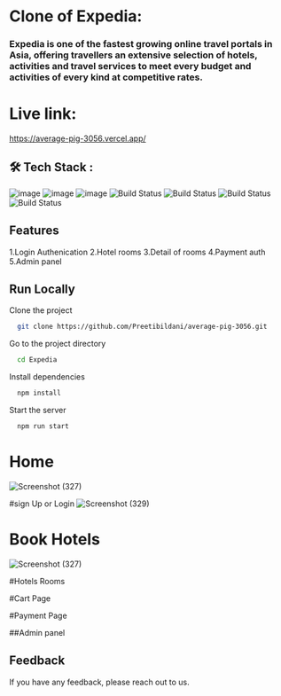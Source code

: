 # Clone of Expedia:
### Expedia is one of the fastest growing online travel portals in Asia, offering travellers an extensive selection of hotels, activities and travel services to meet every budget and activities of every kind at competitive rates.

# Live link:
https://average-pig-3056.vercel.app/


## 🛠 Tech Stack :

![image](https://img.shields.io/badge/HTML5-E34F26?style=for-the-badge&logo=html5&logoColor=white) ![image](https://img.shields.io/badge/CSS3-1572B6?style=for-the-badge&logo=css3&logoColor=white)   ![image](https://img.shields.io/badge/JavaScript-F7DF1E?style=for-the-badge&logo=javascript&logoColor=black)  ![Build Status](https://img.shields.io/badge/React-20232A?style=for-the-badge&logo=react&logoColor=61DAFB)  ![Build Status](https://img.shields.io/badge/Redux-593D88?style=for-the-badge&logo=redux&logoColor=white)   ![Build Status](https://img.shields.io/badge/chakraUI-00457C?style=for-the-badge&logo=chakraUI&logoColor=white)   ![Build Status](https://img.shields.io/badge/Git-002970?style=for-the-badge&logo=Git&logoColor=00BAF2)



## Features
1.Login Authenication
2.Hotel rooms
3.Detail of rooms
4.Payment auth
5.Admin panel




## Run Locally

Clone the project

```bash
  git clone https://github.com/Preetibildani/average-pig-3056.git
```

Go to the project directory

```bash
  cd Expedia
```

Install dependencies

```bash
  npm install
```

Start the server

```bash
  npm run start
```
# Home
![Screenshot (327)](https://user-images.githubusercontent.com/110048573/211343946-93e06981-0a82-418a-9c12-3073f6df084e.png)

#sign Up or Login
![Screenshot (329)](https://user-images.githubusercontent.com/110048573/211343985-69a4fc21-c3ee-459d-9ad7-dd719ec47ec7.png)

# Book Hotels
![Screenshot (327)](https://user-images.githubusercontent.com/110048573/211344015-fa536e95-5cb2-487d-ab22-fc66f7af2a05.png)

#Hotels Rooms

#Cart Page

#Payment Page

##Admin panel

## Feedback

If you have any feedback, please reach out to us.



